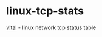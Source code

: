 linux-tcp-stats
===============

[vital](https://github.com/nomilous/vital) - linux network tcp status table 
